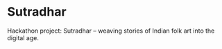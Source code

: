 # Sutradhar
Hackathon project: Sutradhar – weaving stories of Indian folk art into the digital age.
